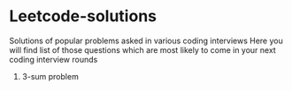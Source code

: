 # Leetcode-solutions
Solutions of  popular problems asked in various coding interviews
Here you will find list of those questions which are most likely to come in your next coding interview rounds
1. 3-sum problem

